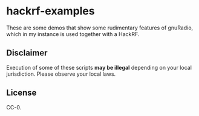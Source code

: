 # hackrf-examples
These are some demos that show some rudimentary features of gnuRadio, which in
my instance is used together with a HackRF.

## Disclaimer
Execution of some of these scripts **may be illegal** depending on your local
jurisdiction. Please observe your local laws.

## License
CC-0.
